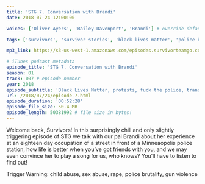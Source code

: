 ```yaml
---
title: 'STG 7. Conversation with Brandi'
date: 2018-07-24 12:00:00

voices: ['Oliver Ayers', 'Bailey Davenport', 'Brandi'] # override default (which is just Oliver and Bailey)

tags: ['survivors', 'survivor stories', 'black lives matter', 'police brutality', 'activism', 'lgbt', 'racism', 'transphobia', 'homelessness', 'interviews'] # max 255 chars

mp3_link: https://s3-us-west-1.amazonaws.com/episodes.survivorteamgo.com/STG+7+Conversation+with+Brandi.mp3

# iTunes podcast metadata
episode_title: 'STG 7. Conversation with Brandi'
season: 01
track: 007 # episode number
year: 2018
episode_subtitle: 'Black Lives Matter, protests, fuck the police, transphobia, homelessness, found family, and a live performance!'
url: /2018/07/24/episode-7.html
episode_duration: '00:52:28'
episode_file_size: 50.4 MB
episode_length: 50381992 # file size in bytes!
---
```


Welcome back, Survivors! In this surprisingly chill and only slightly triggering episode of STG we talk with our pal Brandi about her experience at an eighteen day occupation of a street in front of a Minneaopolis police station, how life is better when you’ve got friends with you, and we may even convince her to play a song for us, who knows? You’ll have to listen to find out! 

Trigger Warning: child abuse, sex abuse, rape, police brutality, gun violence
